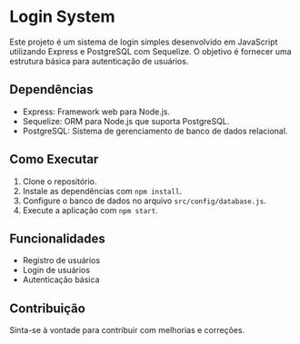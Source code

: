 # Login System

Este projeto é um sistema de login simples desenvolvido em JavaScript utilizando Express e PostgreSQL com Sequelize. O objetivo é fornecer uma estrutura básica para autenticação de usuários.

## Dependências

- Express: Framework web para Node.js.
- Sequelize: ORM para Node.js que suporta PostgreSQL.
- PostgreSQL: Sistema de gerenciamento de banco de dados relacional.

## Como Executar

1. Clone o repositório.
2. Instale as dependências com `npm install`.
3. Configure o banco de dados no arquivo `src/config/database.js`.
4. Execute a aplicação com `npm start`.

## Funcionalidades

- Registro de usuários
- Login de usuários
- Autenticação básica

## Contribuição

Sinta-se à vontade para contribuir com melhorias e correções.